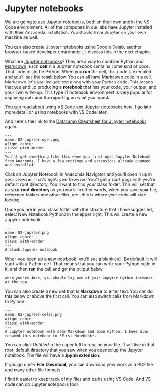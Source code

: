 # Jupyter notebooks

We are going to use Jupyter notebooks, both on their own and in the VS Code environment. All of the computers in our labs have Jupyter installed with their Anaconda installation. You should have Jupyter on your own machine as well.

You can also create Jupyter notebooks using [Google Colab](https://colab.research.google.com), another browser-based developer environment. I discuss this in the next chapter.

What are [Jupyter notebooks](https://jupyter.org)? They are a way to combine Python and [Markdown](https://www.markdownguide.org). Each **cell** in a Jupyter notebook contains come kind of code. That code might be Python. When you **run** the cell, that code is executed and you'll see the result below. You can all have Markdown code in a cell. Markdown let's you include text along with your Python code. This means that you end up producing a **notebook** that has your code, your output, and your own write-up. This type of notebook environment is very popular for exploring data and the reporting on what you found.

You can read about using [VS Code and Jupyter notebooks](https://code.visualstudio.com/docs/datascience/jupyter-notebooks) here. I go into more detail on using notebooks with VS Code later. 

And here's the link to the [Datacamp Cheatsheet for Jupyter notebooks](http://datacamp-community-prod.s3.amazonaws.com/21fdc814-3f08-4aa9-90fa-247eedefd655) again.


```{figure} ../images/02-jupyter-open.png
---
name: 02-jupyter-open.png
align: center
class: with-border
---
You'll get something like this when you first open Jupyter Notebook from Anaconda. I have a few settings and extensions already changed and installed.  
```

Click on Jupyter Notebook in Anaconda Navigator and you'll open it up in your browser. That's right, your browser! You'll get a start page with you're default root directory. You'll want to find your class folder. This will set that as your **root directory** as you work. In other words, when you save your file, reference folders and other files, etc., this is where your code will start looking.

Once you are in your class folder with the structure that I have suggested, select New:Notebook:Python3 in the upper right. This will create a new Jupyter notebook. 

```{figure} ../images/02-jupyter.png
---
name: 02-jupyter.png
align: center
class: with-border
---
A blank Jupyter notebook
```

When you open up a new notebook, you'll see a blank cell. By default, it will start with a Python cell. That means that you can write your Python code in it, and then **run** the cell and get the output below.

```{margin}
When you're done, you should log out of your Jupyter Python instance at the top.
```

You can also create a new cell that is **Markdown** to enter text. You can do this below or above the first cell. You can also switch cells from Markdown to Python. 

```{figure} ../images/02-jupyter-cells.png
---
name: 02-jupyter-cells.png
align: center
class: with-border
---
A Jupyter notebook with some Markdown and some Python. I have also renamed this notebook to *First Notebook*. 
```

You can click *Untitled* in the upper left to rename your file. It will live in that root, default directory that you saw when you opened up the Jupyter notebook. The file will have a **.ipynb extension**.

If you go under **File:Download**, you can download your work as a PDF file and many other file formats.

I find it easier to keep track of my files and paths using VS Code. And VS code can do Jupyter notebooks too! 